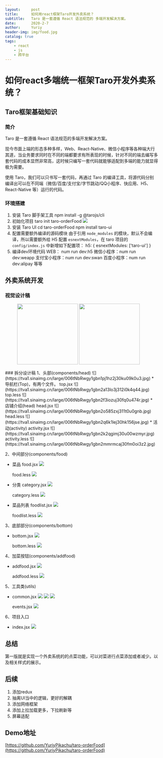 ```yaml
---
layout:     post
title:      如何用react框架Taro开发外卖系统？
subtitle:   Taro 是一套遵循 React 语法规范的 多端开发解决方案。
date:       2020-2-7
author:     Yuriy
header-img: img/food.jpg
catalog: true
tags:
    - react
    - js
    - 跨平台
---
```

# 如何react多端统一框架Taro开发外卖系统？
## Taro框架基础知识
### 简介
Taro 是一套遵循 React 语法规范的多端开发解决方案。

现今市面上端的形态多种多样，Web、React-Native、微信小程序等各种端大行其道，当业务要求同时在不同的端都要求有所表现的时候，针对不同的端去编写多套代码的成本显然非常高，这时候只编写一套代码就能够适配到多端的能力就显得极为需要。

使用 Taro，我们可以只书写一套代码，再通过 Taro 的编译工具，将源代码分别编译出可以在不同端（微信/百度/支付宝/字节跳动/QQ小程序、快应用、H5、React-Native 等）运行的代码。
### 环境搭建
1. 安装 Taro 脚手架工具
npm install -g @tarojs/cli
2. 初始化项目
taro init taro-orderFood
![](https://tva1.sinaimg.cn/large/006tNbRwgy1gbmykg2yg9j30xg0i611k.jpg)
3. 安装 Taro UI
cd taro-orderFood
npm install taro-ui
4. 配置需要额外编译的源码模块
由于引用 `node_modules` 的模块，默认不会编译，所以需要额外给 H5 配置 `esnextModules`，在 taro 项目的 `config/index.js` 中新增如下配置项：
h5: {
  esnextModules: ['taro-ui']
}
5. 编译dev环境代码
WEB： num run dev:h5
微信小程序：num run dev:weapp
支付宝小程序：num run dev:swan
百度小程序：num run dev:alipay
等等

## 外卖系统开发
### 视觉设计稿
<figure class="half">
    <img width="200" src="https://tva1.sinaimg.cn/large/006tNbRwgy1gbmyt3e8fhj30km146jvc.jpg">
    <img width="200" src="https://tva1.sinaimg.cn/large/006tNbRwgy1gbmyu10paaj30km146gpl.jpg">
</figure>
### 拆分设计稿
1、头部(components/head)
![](https://tva1.sinaimg.cn/large/006tNbRwgy1gbn1pj1hz2j30ku09k0u3.jpg)
* 导航栏(Top)，有两个文件。
top.jsx
![](https://tva1.sinaimg.cn/large/006tNbRwgy1gbn2a13lo3j312i0k4q44.jpg)
top.less
![](https://tva1.sinaimg.cn/large/006tNbRwgy1gbn2f3iozuj30fq0u474r.jpg)
* 店铺介绍(head)
head.jsx
![](https://tva1.sinaimg.cn/large/006tNbRwgy1gbn2o585zxj311t0u0gnb.jpg)
head.less
![](https://tva1.sinaimg.cn/large/006tNbRwgy1gbn2q6k1lej30hk156jse.jpg)
* 活动(activity)
activity.jsx
![](https://tva1.sinaimg.cn/large/006tNbRwgy1gbn2k2qgimj30u00wzmyr.jpg)
activity.less
![](https://tva1.sinaimg.cn/large/006tNbRwgy1gbn2mmrmcaj30fm0oi3z2.jpg)

2、中间部分(components/food)
* 菜品
food.jsx
![](https://tva1.sinaimg.cn/large/006tNbRwgy1gbn3hrg4idj31fk0iqgms.jpg)

    food.less
![](https://tva1.sinaimg.cn/large/0082zybpgy1gbn41ljv4bj30cu05aq2t.jpg)
* 分类
category.jsx
![](https://tva1.sinaimg.cn/large/0082zybpgy1gbn3yxiwu8j31h00u0taq.jpg)

    category.less
![](https://tva1.sinaimg.cn/large/0082zybpgy1gbn3zk6ppsj30by0lgglw.jpg)
* 菜品列表
foodlist.jsx
![](https://tva1.sinaimg.cn/large/0082zybpgy1gbn3xqfa59j31j40u0q4l.jpg)

    foodlist.less
![](https://tva1.sinaimg.cn/large/0082zybpgy1gbn3y37hprj30aw04wjr9.jpg)

3、底部部分(components/bottom)
* bottom.jsx
![](https://tva1.sinaimg.cn/large/0082zybpgy1gbn3welphaj31uc0t8jtu.jpg)

    bottom.less
![](https://tva1.sinaimg.cn/large/0082zybpgy1gbn3x0kyr8j30gu14c0tv.jpg)

4、加菜按钮(components/addfood)
* addfood.jsx
![](https://tva1.sinaimg.cn/large/0082zybpgy1gbn3ueg54fj31470u0gnq.jpg)

    addfood.less
![](https://tva1.sinaimg.cn/large/0082zybpgy1gbn3uvtgexj30fa0s6dga.jpg)

5、工具类(utils)
* common.jsx
![](https://tva1.sinaimg.cn/large/0082zybpgy1gbn3swq02jj30l40eemxd.jpg)
![](https://tva1.sinaimg.cn/large/0082zybpgy1gbn3taxuilj30u00zdq4t.jpg)
![](https://tva1.sinaimg.cn/large/0082zybpgy1gbn3ttekw2j30ps0ncwfa.jpg)

    events.jsx
![](https://tva1.sinaimg.cn/large/0082zybpgy1gbn3rubascj30n20t2mxx.jpg)

6、项目入口
* index.jsx
![](https://tva1.sinaimg.cn/large/0082zybpgy1gbn3r9stjuj30gq09u749.jpg)

## 总结
第一版就是实现一个外卖系统的的点菜功能，可以对菜进行点菜添加或者减少。以及相关样式的展示。

## 后续
1. 添加redux
2. 抽离UI当中的逻辑，更好的解耦
3. 添加网络框架
4. 添加上拉加载更多，下拉刷新等
5. 屏幕适配

## Demo地址
[https://github.com/YuriyPikachu/taro-orderFood](https://github.com/YuriyPikachu/taro-orderFood)